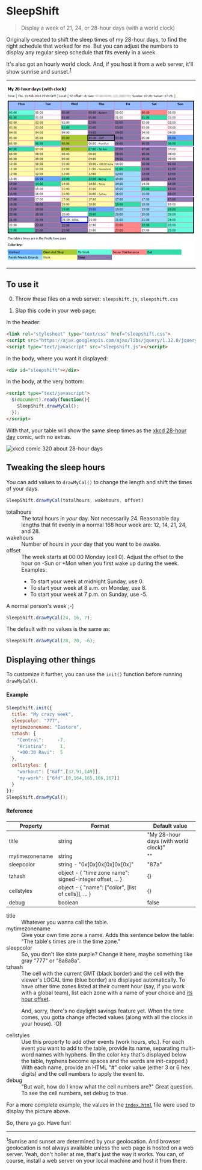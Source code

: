 # SleepShift

> Display a week of 21, 24, or 28-hour days (with a world clock)

Originally created to shift the sleep times of my 28-hour days, to find
the right schedule that worked for me. But you can adjust the numbers to
display any regular sleep schedule that fits evenly in a week.

It's also got an hourly world clock. And, if you host it from a web server,
it'll show sunrise and sunset.<sup><a href="#sup1">1</a></sup>

---

![picture of the sleepshift calendar](sleepshift.png)

---

## To use it

0. Throw these files on a web server: `sleepshift.js`, `sleepshift.css`

0. Slap this code in your web page:

  In the header:
  ```html
  <link rel="stylesheet" type="text/css" href="sleepshift.css">
  <script src="https://ajax.googleapis.com/ajax/libs/jquery/1.12.0/jquery.min.js"></script>
  <script type="text/javascript" src="sleepshift.js"></script>
  ```

  In the body, where you want it displayed:
  ```html
  <div id="sleepshift"></div>
  ```

  In the body, at the very bottom:
  ```html
  <script type="text/javascript">
    $(document).ready(function(){
      SleepShift.drawMyCal();
    });
  </script>
  ```

With that, your table will show the same sleep times as the
[xkcd 28-hour day][xkcd] comic, with no extras.

![xkcd comic 320 about 28-hour days][xkcdimg]

## Tweaking the sleep hours

You can add values to `drawMyCal()` to change the length and shift the
times of your days.
```javascript
SleepShift.drawMyCal(totalhours, wakehours, offset)
```

<dl>
  <dt>totalhours</dt>
  <dd>The total hours in <i>your</i> day. Not necessarily 24.
  Reasonable day lengths that fit evenly in a normal 168 hour week are:
  12, 14, 21, 24, and 28.</dd>
  
  <dt>wakehours</dt>
  <dd>Number of hours in <i>your</i> day that you want to be awake.</dd>

  <dt>offset</dt>
  <dd>The week starts at 00:00 Monday (cell 0). Adjust the offset
  to the hour on -Sun or +Mon when you first wake up during the
  week. Examples:
  <ul><li>To start your week at midnight Sunday, use 0.</li>
      <li>To start your week at 8 a.m. on Monday, use 8.</li>
      <li>To start your week at 7 p.m. on Sunday, use -5.</li>
  </ul></dd>
</dl>

A normal person's week ;-)
```javascript
SleepShift.drawMyCal(24, 16, 7);
```

The default with no values is the same as:
```javascript
SleepShift.drawMyCal(28, 20, -6);
```

## Displaying other things

To customize it further, you can use the `init()` function before running
`drawMyCal()`.

#### Example

```javascript
SleepShift.init({
  title: "My crazy week",
  sleepcolor: "777",
  mytimezonename: "Eastern",
  tzhash: {
    "Central":     -7,
    "Kristina":     1,
    "+00:30 Ravi":  5
  },
  cellstyles: {
    "workout": ["6af",[37,91,149]],
    "my-work": ["6fd",[0,164,165,166,167]]
  }
});
SleepShift.drawMyCal();
```

#### Reference

|    Property    |                         Format                            |            Default value             |
| -------------- | --------------------------------------------------------- | ------------------------------------ |
| title          | string                                                    | "My 28-hour days (with world clock)" |
| mytimezonename | string                                                    | ""                                   |
| sleepcolor     | string - "0x[0x]0x[0x]0x[0x]"                             | "87a"                                |
| tzhash         | object - { "time zone name": signed-integer offset, ... } | {}                                   |
| cellstyles     | object - { "name": ["color", [list of cells]], ... }      | {}                                   |
| debug          | boolean                                                   | false                                |

<dl>
  <dt>title</dt>
  <dd>Whatever you wanna call the table.</dd>
  <dt>mytimezonename</dt>
  <dd>Give your own time zone a name. Adds this sentence below the table:
  "The table's times are in the <mytimezonename> time zone."</dd>
  <dt>sleepcolor</dt>
  <dd>So, you don't like slate purple? Change it here, maybe something like
  gray "777" or "8a8a8a".</dd>
  <dt>tzhash</dt>
  <dd>The cell with the current GMT (black border) and the cell with the viewer's
  LOCAL time (blue border) are displayed automatically. To have other time zones
  listed at their current hour (say, if you work with a global team), list each
  zone with a name of your choice and
  <a href="https://en.wikipedia.org/wiki/List_of_tz_database_time_zones">its
  hour offset</a>.
  <p>And, sorry, there's no daylight savings feature yet. When the time comes,
  you gotta change affected values (along with all the clocks in your house).
  :O)</p></dd>
  <dt>cellstyles</dt>
  <dd>Use this property to add other events (work hours, etc.).
  For each event you want to add to the table, provide its name, separating
  multi-word names with hyphens. (In the color key that's displayed below the
  table, hyphens become spaces and the words are init-capped.) With each name,
  provide an HTML "#" color value (either 3 or 6 hex digits) and the cell numbers
  to apply the event to.</dd>
  <dt>debug</dt>
  <dd>"But wait, how do I know what the cell numbers are?" Great question.
  To see the cell numbers, set debug to true.</dd>
</dl>

For a more complete example, the values in the [`index.html`](index.html) file were
used to display the picture above.

So, there ya go. Have fun!

---
<a name="sup1"></a><sup>1</sup>Sunrise and sunset are determined by your geolocation.
And browser geolocation is not always available unless the web page is hosted on a web
server. Yeah, don't holler at me, that's just the way it works. You can, of course,
install a web server on your local machine and host it from there.



[xkcd]: https://xkcd.com/320/
[xkcdimg]: http://imgs.xkcd.com/comics/28_hour_day.png
[lic]: LICENSE
